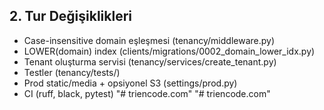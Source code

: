 ## 2. Tur Değişiklikleri
- Case-insensitive domain eşleşmesi (tenancy/middleware.py)
- LOWER(domain) index (clients/migrations/0002_domain_lower_idx.py)
- Tenant oluşturma servisi (tenancy/services/create_tenant.py)
- Testler (tenancy/tests/)
- Prod static/media + opsiyonel S3 (settings/prod.py)
- CI (ruff, black, pytest)
"# triencode.com" 
"# triencode.com" 
